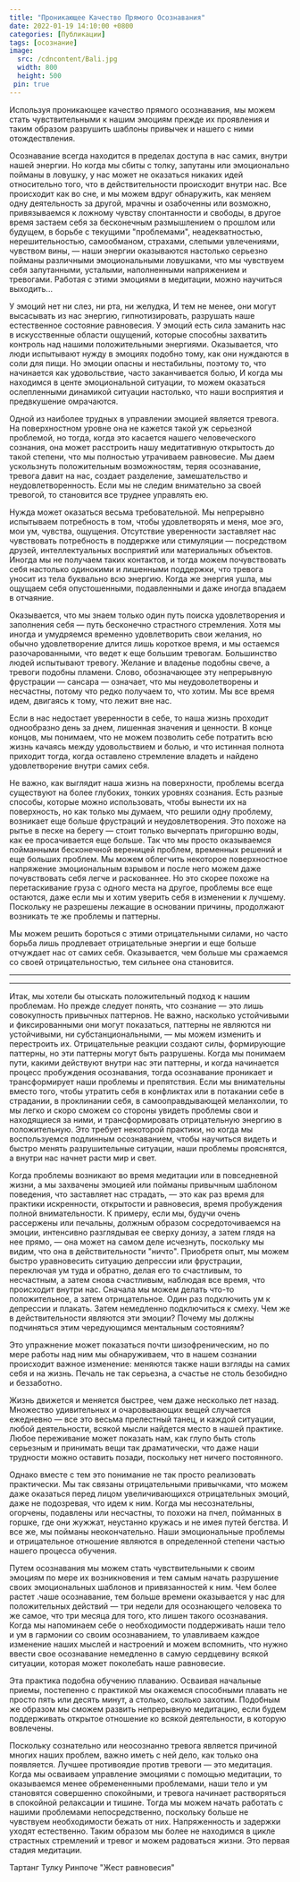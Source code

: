 ```yaml
---
title: "Проникающее Качество Прямого Осознавания"
date: 2022-01-19 14:10:00 +0800
categories: [Публикации]
tags: [осознание]
image:
  src: /cdncontent/Bali.jpg        
  width: 800
  height: 500
 pin: true
---
```


Используя проникающее качество прямого осознавания, мы можем стать чувствительными к нашим эмоциям прежде их проявления и таким образом разрушить шаблоны привычек и нашего с ними отождествления.

Осознавание всегда находится в пределах доступа в нас самих, внутри нашей энергии. Но когда мы сбиты с толку, запутаны или эмоционально пойманы в ловушку, у нас может не оказаться никаких идей относительно того, что в действительности происходит внутри нас. Все происходит как во сне, и мы можем вдруг обнаружить, как меняем одну деятельность за другой, мрачны и озабоченны или возможно, привязываемся к ложному чувству спонтанности и свободы, в другое время застаем себя за бесконечным размышлением о прошлом или будущем, в борьбе с текущими "проблемами", неадекватностью, нерешительностью, самообманом, страхами, слепыми увлечениями, чувством вины, — наши энергии оказываются настолько серьезно пойманы различными эмоциональными ловушками, что мы чувствуем себя запутанными, усталыми, наполненными напряжением и тревогами. Работая с этими эмоциями в медитации, можно научиться выходить...

У эмоций нет ни слез, ни рта, ни желудка, И тем не менее, они могут высасывать из нас энергию, гипнотизировать, разрушать наше естественное состояние равновесия. У эмоций есть сила заманить нас в искусственные области ощущений, которые способны захватить контроль над нашими положительными энергиями. Оказывается, что люди испытывают нужду в эмоциях подобно тому, как они нуждаются в соли для пищи. Но эмоции опасны и нестабильны, поэтому то, что начинается как удовольствие, часто заканчивается болью, И когда мы находимся в центе эмоциональной ситуации, то можем оказаться ослепленными динамикой ситуации настолько, что наши восприятия и предвкушение омрачаются.

Одной из наиболее трудных в управлении эмоцией является тревога. На поверхностном уровне она не кажется такой уж серьезной проблемой, но тогда, когда это касается нашего человеческого сознания, она может расстроить нашу медитативную открытость до такой степени, что мы полностью утрачиваем равновесие. Мы даем ускользнуть положительным возможностям, теряя осознавание, тревога давит на нас, создает разделение, замешательство и неудовлетворенность. Если мы не следим внимательно за своей тревогой, то становится все труднее управлять ею.

Нужда может оказаться весьма требовательной. Мы непрерывно испытываем потребность в том, чтобы удовлетворять и меня, мое эго, мои ум, чувства, ощущения. Отсутствие уверенности заставляет нас чувствовать потребность в поддержке или стимуляции — посредством друзей, интеллектуальных восприятий или материальных объектов. Иногда мы не получаем таких контактов, и тогда можем почувствовать себя настолько одинокими и лишенными поддержки, что тревога уносит из тела буквально всю энергию. Когда же энергия ушла, мы ощущаем себя опустошенными, подавленными и даже иногда впадаем в отчаяние.

Оказывается, что мы знаем только один путь поиска удовлетворения и заполнения себя — путь бесконечно страстного стремления. Хотя мы иногда и умудряемся временно удовлетворить свои желания, но обычно удовлетворение длится лишь короткое время, и мы остаемся разочарованными, что ведет к еще большим тревогам. Большинство людей испытывают тревогу. Желание и владенье подобны свече, а тревоги подобны пламени. Слово, обозначающее эту непрерывную фрустрации — сансара — означает, что мы неудоволетворены и несчастны, потому что редко получаем то, что хотим. Мы все время идем, двигаясь к тому, что лежит вне нас.

Если в нас недостает уверенности в себе, то наша жизнь проходит однообразно день за днем, лишенная значения и ценности. В конце концов, мы понимаем, что не можем позволить себе потратить всю жизнь качаясь между удовольствием и болью, и что истинная полнота приходит тогда, когда оставлено стремление владеть и найдено удовлетворение внутри самих себя.

Не важно, как выглядит наша жизнь на поверхности, проблемы всегда существуют на более глубоких, тонких уровнях сознания. Есть разные способы, которые можно использовать, чтобы вынести их на поверхность, но как только мы думаем, что решили одну проблему, возникает еще больше фрустраций и неудовлетворения. Это похоже на рытье в песке на берегу — стоит только вычерпать пригоршню воды, как ее просачивается еще больше. Так что мы просто оказываемся пойманными бесконечной вереницей проблем, временных решений и еще больших проблем. Мы можем облегчить некоторое поверхностное напряжение эмоциональным взрывом и после него можем даже почувствовать себя легче и раскованнее. Но это скорее похоже на перетаскивание груза с одного места на другое, проблемы все еще остаются, даже если мы и хотим уверить себя в изменении к лучшему. Поскольку не разрешены лежащие в основании причины, продолжают возникать те же проблемы и паттерны.

Мы можем решить бороться с этими отрицательными силами, но часто борьба лишь продлевает отрицательные энергии и еще больше отчуждает нас от самих себя. Оказывается, чем больше мы сражаемся со своей отрицательностью, тем сильнее она становится.

***
***

Итак, мы хотели бы отыскать положительный подход к нашим проблемам. Но прежде следует понять, что сознание — это лишь совокупность привычных паттернов. Не важно, насколько устойчивыми и фиксированными они могут показаться, паттерны не являются ни устойчивыми, ни субстанциональными, — мы можем изменить и перестроить их. Отрицательные реакции создают силы, формирующие паттерны, но эти паттерны могут быть разрушены. Когда мы понимаем пути, какими действуют внутри нас эти паттерны, и когда начинается процесс пробуждения осознавания, тогда осознавание проникает и трансформирует наши проблемы и препятствия. Если мы внимательны вместо того, чтобы утратить себя в конфликтах или в потакании себе в страдании, в проклинании себя, в самооправдывающей меланхолии, то мы легко и скоро сможем со стороны увидеть проблемы свои и находящиеся за ними, и трансформировать отрицательную энергию в положительную. Это требует некоторой практики, но когда мы воспользуемся подлинным осознаванием, чтобы научиться видеть и быстро менять разрушительные ситуации, наши проблемы прояснятся, а внутри нас начнет расти мир и свет.

Когда проблемы возникают во время медитации или в повседневной жизни, а мы захвачены эмоцией или пойманы привычным шаблоном поведения, что заставляет нас страдать, — это как раз время для практики искренности, открытости и равновесия, время пробуждения полной внимательности. К примеру, если мы, будучи очень рассержены или печальны, должным образом сосредоточиваемся на эмоции, интенсивно разглядывая ее сверху донизу, а затем глядя на нее прямо, — она может на самом деле исчезнуть, поскольку мы видим, что она в действительности "ничто". Приобретя опыт, мы можем быстро уравновесить ситуацию депрессии или фрустрации, переключая ум туда и обратно, делая его то счастливым, то несчастным, а затем снова счастливым, наблюдая все время, что происходит внутри нас. Сначала мы можем делать что-то положительное, а затем отрицательное. Один раз подключить ум к депрессии и плакать. Затем немедленно подключиться к смеху. Чем же в действительности являются эти эмоции? Почему мы должны подчиняться этим чередующимся ментальным состояниям?

Это упражнение может показаться почти шизофреническим, но по мере работы над ним мы обнаруживаем, что в нашем сознании происходит важное изменение: меняются также наши взгляды на самих себя и на жизнь. Печаль не так серьезна, а счастье не столь безобидно и беззаботно.

Жизнь движется и меняется быстрее, чем даже несколько лет назад. Множество удивительных и очаровывающих вещей случается ежедневно — все это весьма прелестный танец, и каждой ситуации, любой деятельности, всякой мысли найдется место в нашей практике. Любое переживание может показать нам, как глупо быть столь серьезным и принимать вещи так драматически, что даже наши трудности можно оставить позади, поскольку нет ничего постоянного.

Однако вместе с тем это понимание не так просто реализовать практически. Мы так связаны отрицательными привычками, что можем даже оказаться перед лицом увеличивающихся отрицательных эмоций, даже не подозревая, что идем к ним. Когда мы несознательны, огорчены, подавлены или несчастны, то похожи на пчел, пойманных в горшке, где они жужжат, неустанно кружась и не имея путей бегства. И все же, мы пойманы неокончательно. Наши эмоциональные проблемы и отрицательное отношение являются в определенной степени частью нашего процесса обучения.

Путем осознавания мы можем стать чувствительными к своим эмоциям по мере их возникновения и тем самым начать разрушение своих эмоциональных шаблонов и привязанностей к ним. Чем более растет .чаше осознавание, тем больше времени оказывается у нас для положительных действий — три недели для осознающего человека то же самое, что три месяца для того, кто лишен такого осознавания. Когда мы напоминаем себе о необходимости поддерживать наши тело и ум в гармонии со своим осознаванием, то улавливаем каждое изменение наших мыслей и настроений и можем вспомнить, что нужно ввести свое осознавание немедленно в самую сердцевину всякой ситуации, которая может поколебать наше равновесие.

Эта практика подобна обучению плаванию. Осваивая начальные приемы, постепенно с практикой мы окажемся способными плавать не просто пять или десять минут, а столько, сколько захотим. Подобным же образом мы сможем развить непрерывную медитацию, если будем поддерживать открытое отношение ко всякой деятельности, в которую вовлечены.

Поскольку сознательно или неосознанно тревога является причиной многих наших проблем, важно иметь с ней дело, как только она появляется. Лучшее противоядие против тревоги — это медитация. Когда мы осваиваем управление эмоциями с помощью медитации, то оказываемся менее обремененными проблемами, наши тело и ум становятся совершенно спокойными, и тревога начинает растворяться в спокойной релаксации и тишине. Тогда мы можем начать работать с нашими проблемами непосредственно, поскольку больше не чувствуем необходимости бежать от них. Напряженность и задержки уходят естественно. Таким образом мы более не находимся в цикле страстных стремлений и тревог и можем радоваться жизни. Это первая стадия медитации.

Тартанг Тулку Ринпоче "Жест равновесия"